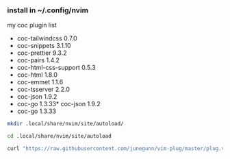 ### install in ~/.config/nvim

my coc plugin list

- coc-tailwindcss 0.7.0
- coc-snippets 3.1.10
- coc-prettier 9.3.2
- coc-pairs 1.4.2
- coc-html-css-support 0.5.3
- coc-html 1.8.0
- coc-emmet 1.1.6
- coc-tsserver 2.2.0
- coc-json 1.9.2
- coc-go 1.3.33\* coc-json 1.9.2
- coc-go 1.3.33


```bash
mkdir .local/share/nvim/site/autoload/ 

cd .local/share/nvim/site/autoload

curl "https://raw.githubusercontent.com/junegunn/vim-plug/master/plug.vim">plug.vim
```


